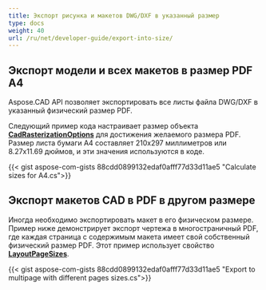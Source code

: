 ```yaml
---
title: Экспорт рисунка и макетов DWG/DXF в указанный размер
type: docs
weight: 40
url: /ru/net/developer-guide/export-into-size/
---
```


## **Экспорт модели и всех макетов в размер PDF A4**

Aspose.CAD API позволяет экспортировать все листы файла DWG/DXF в указанный физический размер PDF.

Следующий пример кода настраивает размер объекта [**CadRasterizationOptions**](https://reference.aspose.com/cad/net/aspose.cad.imageoptions/cadrasterizationoptions/) для достижения желаемого размера PDF.
Размер листа бумаги A4 составляет 210x297 миллиметров или 8.27x11.69 дюймов, и эти значения используются в коде.

{{< gist aspose-com-gists 88cdd0899132edaf0afff77d33d11ae5 "Calculate sizes for A4.cs">}}

## **Экспорт макетов CAD в PDF в другом размере**

Иногда необходимо экспортировать макет в его физическом размере. Пример ниже демонстрирует экспорт чертежа в многостраничный PDF, где каждая страница с содержимым макета
имеет свой собственный физический размер PDF. Этот пример использует свойство [**LayoutPageSizes**](https://reference.aspose.com/cad/net/aspose.cad.imageoptions/vectorrasterizationoptions/layoutpagesizes/).

{{< gist aspose-com-gists 88cdd0899132edaf0afff77d33d11ae5 "Export to multipage with different pages sizes.cs">}}
